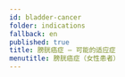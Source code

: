 ```yaml
---
id: bladder-cancer
folder: indications
fallback: en
published: true
title: 膀胱癌症 – 可能的适应症
menutitle: 膀胱癌症（女性患者）
---
```

